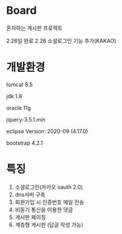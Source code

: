 # Board
혼자하는 게시판 프로젝트

2.26일 완료
2.28 소셜로그인 기능 추가(KAKAO)



개발환경
=================================

tomcat 8.5

jdk 1.8

oracle 11g

jquery-3.5.1.min

eclipse Version: 2020-09 (4.17.0)

bootstrap 4.2.1





특징
==================================
1. 소셜로그인(카카오 oauth 2.0)
2. dns서버 구축
3. 회원가입 시 인증번호 메일 전송
4. 비동기 통신을 이용한 댓글
5. 게시판 페이징
6. 계층형 게시판 (답글 작성 가능)



